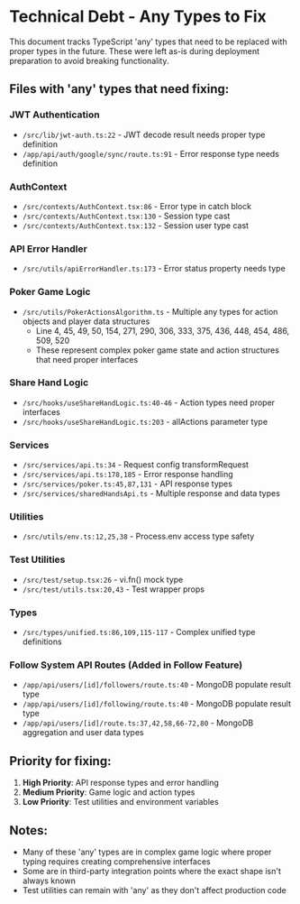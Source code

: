 # Technical Debt - Any Types to Fix

This document tracks TypeScript 'any' types that need to be replaced with proper types in the future. These were left as-is during deployment preparation to avoid breaking functionality.

## Files with 'any' types that need fixing:

### JWT Authentication

- `/src/lib/jwt-auth.ts:22` - JWT decode result needs proper type definition
- `/app/api/auth/google/sync/route.ts:91` - Error response type needs definition

### AuthContext

- `/src/contexts/AuthContext.tsx:86` - Error type in catch block
- `/src/contexts/AuthContext.tsx:130` - Session type cast
- `/src/contexts/AuthContext.tsx:132` - Session user type cast

### API Error Handler

- `/src/utils/apiErrorHandler.ts:173` - Error status property needs type

### Poker Game Logic

- `/src/utils/PokerActionsAlgorithm.ts` - Multiple any types for action objects and player data structures
  - Line 4, 45, 49, 50, 154, 271, 290, 306, 333, 375, 436, 448, 454, 486, 509, 520
  - These represent complex poker game state and action structures that need proper interfaces

### Share Hand Logic

- `/src/hooks/useShareHandLogic.ts:40-46` - Action types need proper interfaces
- `/src/hooks/useShareHandLogic.ts:203` - allActions parameter type

### Services

- `/src/services/api.ts:34` - Request config transformRequest
- `/src/services/api.ts:178,185` - Error response handling
- `/src/services/poker.ts:45,87,131` - API response types
- `/src/services/sharedHandsApi.ts` - Multiple response and data types

### Utilities

- `/src/utils/env.ts:12,25,38` - Process.env access type safety

### Test Utilities

- `/src/test/setup.tsx:26` - vi.fn() mock type
- `/src/test/utils.tsx:20,43` - Test wrapper props

### Types

- `/src/types/unified.ts:86,109,115-117` - Complex unified type definitions

### Follow System API Routes (Added in Follow Feature)

- `/app/api/users/[id]/followers/route.ts:40` - MongoDB populate result type
- `/app/api/users/[id]/following/route.ts:40` - MongoDB populate result type
- `/app/api/users/[id]/route.ts:37,42,58,66-72,80` - MongoDB aggregation and user data types

## Priority for fixing:

1. **High Priority**: API response types and error handling
2. **Medium Priority**: Game logic and action types
3. **Low Priority**: Test utilities and environment variables

## Notes:

- Many of these 'any' types are in complex game logic where proper typing requires creating comprehensive interfaces
- Some are in third-party integration points where the exact shape isn't always known
- Test utilities can remain with 'any' as they don't affect production code
